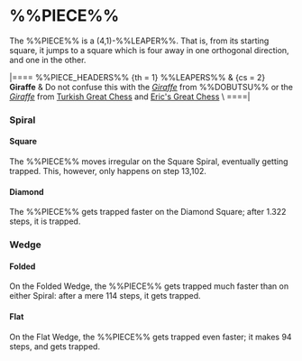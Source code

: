 # %%PIECE%%

The %%PIECE%% is a (4,1)-%%LEAPER%%. That is, from its starting square,
it jumps to a square which is four away in one orthogonal direction,
and one in the other.

|====
%%PIECE_HEADERS%%
  {th = 1}  %%LEAPERS%%
& {cs = 2}  **Giraffe**
&           Do not confuse this with the
            [*Giraffe*](wazir.html?piece=dobutsu_giraffe) from
            %%DOBUTSU%% or the [*Giraffe*](amazon.html?piece=giraffe_tgc)
            from [Turkish Great Chess](#chess-v:historic.dir/indiangr1.html)
            and [Eric's Great Chess](#chess-v:large.dir/ericgr.html) \\
====|

### Spiral

#### Square

The %%PIECE%% moves irregular on the Square Spiral, eventually getting
trapped. This, however, only happens on step 13,102.

#### Diamond

The %%PIECE%% gets trapped faster on the Diamond Square; after
1.322 steps, it is trapped.

### Wedge

#### Folded

On the Folded Wedge, the %%PIECE%% gets trapped much faster than
on either Spiral: after a mere 114 steps, it gets trapped.

#### Flat

On the Flat Wedge, the %%PIECE%% gets trapped even faster; it makes
94 steps, and gets trapped.
